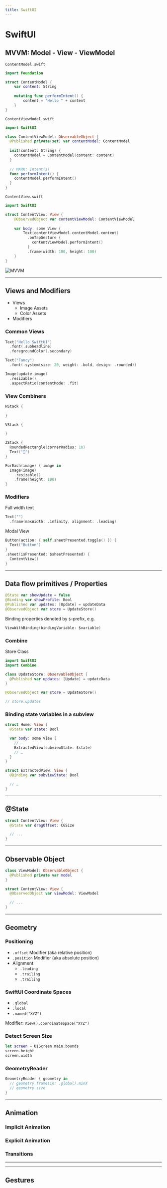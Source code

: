 ```yaml
---
title: SwiftUI
---
```


# SwiftUI

<section>

## MVVM: Model - View - ViewModel

`ContentModel.swift`
```swift
import Foundation

struct ContentModel {
    var content: String
  
    mutating func performIntent() {
        content = "Hello " + content
    }
}
```

`ContentViewModel.swift`
```swift
import SwiftUI

class ContentViewModel: ObservableObject {
  @Published private(set) var contentModel: ContentModel
  
  init(content: String) {
    contentModel = ContentModel(content: content)
  }
  
  // MARK: Intent(s)
  func performIntent() {
    contentModel.performIntent()
  }
}
```

`ContentView.swift`
```swift
import SwiftUI

struct ContentView: View {
    @ObservedObject var contentViewModel: ContentViewModel
    
    var body: some View {
        Text(contentViewModel.contentModel.content)
          .onTapGesture {
            contentViewModel.performIntent()
          }
          .frame(width: 100, height: 100)
    }
}
```

![MVVM](../assets/Swift/MVVM.png)

</section>

---

<section>

## Views and Modifiers 

* Views
    * Image Assets
    * Color Assets
* Modifiers


### Common Views

```swift
Text("Hello SwiftUI")
  .font(.subheadline)
  .foregroundColor(.secondary)

Text("Fancy")
  .font(.system(size: 20, weight: .bold, design: .rounded))
```

```swift
Image(update.image)
  .resizable()
  .aspectRatio(contentMode: .fit)
```


### View Combiners

```swift
HStack { 
  
}
```

```swift
VStack { 

}
```

```swift
ZStack { 
  RoundedRectangle(cornerRadius: 10)
  Text("🍏")
}
```

```swift
ForEach(image) { image in
  Image(image)
    .resizable()
    .frame(height: 100)
}
```


### Modifiers

Full width text
```swift
Text("")
  .frame(maxWidth: .infinity, alignment: .leading)
```

Modal View
```swift
Button(action: { self.sheetPresented.toggle() }) {
  Text("Button")
}
.sheet(isPresented: $sheetPresented) {
  ContentView()
}
```
</section>

---

<section>

## Data flow primitives / Properties

```swift
@State var showUpdate = false
@Binding var showProfile: Bool
@Published var updates: [Update] = updateData
@ObservedObject var store = UpdateStore()
```

Binding properties denoted by `$`-prefix, e.g.
```swift
ViewWithBinding(bindingVariable: $variable)
```


### Combine 
Store Class
```swift
import SwiftUI
import Combine

class UpdateStore: ObservableObject {
  @Published var updates: [Update] = updateData
}
```

```swift
@ObservedObject var store = UpdateStore()

// store.updates
```


### Binding state variables in a subview

```swift
struct Home: View {
  @State var state: Bool

  var body: some View {
    // …
    ExtractedView(subviewState: $state)
    // …
  }
}
```

```swift
struct ExtractedView: View {
  @Binding var subviewState: Bool

  // …
}
```

</section>

---

<section>

## @State

```swift
struct ContentView: View { 
  @State var dragOffset: CGSize

  // ...
}
```

</section>

---

<section>

## Observable Object

```swift
class ViewModel: ObservableObject { 
  @Published private var model
}
```

```swift
struct ContentView: View { 
  @ObservedObject var viewModel: ViewModel

  // ...
}
```

</section>

---

<section>

## Geometry

### Positioning

* `.offset` Modifier (aka relative position)
* `.position` Modifier (aka absolute position)
* Alignment
  * `.leading`
  * `.trailing`
  * `.trailing`



### SwiftUI Coordinate Spaces

* `.global`
* `.local`
* `.named("XYZ")`

Modifier:
`View().coordinateSpace("XYZ")`

### Detect Screen Size

```swift
let screen = UIScreen.main.bounds
screen.height
screen.width
```


### GeometryReader

```swift
GeometryReader { geometry in
  // geometry.frame(in: .global).minX
  // geometry.size
}
```



</section>

---

<section>

## Animation

### Implicit Animation


### Explicit Animation


### Transitions


</section>

---


---

<section>

## Gestures



</section>